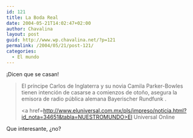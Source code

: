 ```yaml
---
id: 121
title: La Boda Real
date: 2004-05-21T14:02:47+02:00
author: Chavalina
layout: post
guid: http://www.wp.chavalina.net/?p=121
permalink: /2004/05/21/post-121/
categories:
  - El mundo
---
```

¡Dicen que se casan!

> El príncipe Carlos de Inglaterra y su novia Camila Parker-Bowles tienen intención de casarse a comienzos de oto&ntilde;o, asegura la emisora de radio pública alemana Bayerischer Rundfunk .
> 
> <a href=http://www.eluniversal.com.mx/pls/impreso/noticia.html?id_nota=34651&tabla=NUESTROMUNDO>El Universal Online</a>

Que interesante, ¿no?